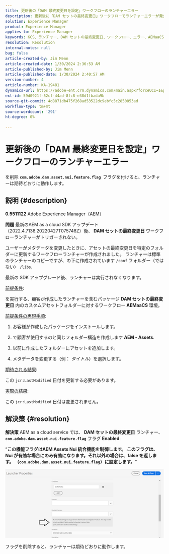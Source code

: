 ```yaml
---
title: 更新後の「DAM 最終変更日を設定」ワークフローのランチャーエラー
description: 更新後に「DAM セットの最終変更日」ワークフローでランチャーエラーが発生するAdobe Experience ManagerのAdobeの問題を解決する方法を説明します。
solution: Experience Manager
product: Experience Manager
applies-to: Experience Manager
keywords: KCS、ランチャー、DAM セットの最終変更日、ワークフロー、エラー、AEMaaCS 更新後、AEM、Adobe Experience Manager、トリガー、トリガー、トラブルシューティング、com.adobe.dam.asset.nui.feature.flag
resolution: Resolution
internal-notes: null
bug: false
article-created-by: Jim Menn
article-created-date: 1/30/2024 2:36:53 AM
article-published-by: Jim Menn
article-published-date: 1/30/2024 2:40:57 AM
version-number: 4
article-number: KA-19481
dynamics-url: https://adobe-ent.crm.dynamics.com/main.aspx?forceUCI=1&pagetype=entityrecord&etn=knowledgearticle&id=2e20a268-18bf-ee11-9079-6045bd006268
exl-id: 59d0921f-52cf-44ad-8fc8-e38d1fbada9b
source-git-commit: 4d8871db475f268ad53522dc9ebfc5c2850853ad
workflow-type: tm+mt
source-wordcount: '291'
ht-degree: 0%

---
```


# 更新後の「DAM 最終変更日を設定」ワークフローのランチャーエラー


を削除 <b>`com.adobe.dam.asset.nui.feature.flag `</b>フラグを付けると、ランチャーは期待どおりに動作します。

## 説明 {#description}


<b>0.5511122</b>
Adobe Experience Manager（AEM）

<b>問題</b>
最新のAEM as a cloud SDK アップデート（2022.4.7138.20220427T075748Z）後、 <b>DAM セットの最終変更日</b> ワークフローランチャーがトリガーされない。

ユーザーがメタデータを変更したときに、アセットの最終変更日を特定のフォルダーに更新するワークフローランチャーが作成されました。
ランチャーは標準のランチャーのコピーですが、の下に作成されています `/conf` フォルダー（ではない） `/libs`.

最新の SDK アップグレード後、ランチャーは実行されなくなります。

<u>前提条件</u>:

を実行する、顧客が作成したランチャーを含むパッケージ <b>DAM セットの最終変更日</b> 内のカスタムアセットフォルダーに対するワークフロー <b>AEMaaCS</b> 環境。

<u>前提条件の再現手順</u>:

1. お客様が作成したパッケージをインストールします。

2. で顧客が使用するのと同じフォルダー構造を作成します <b>AEM - Assets</b>.

3. 以前に作成したフォルダーにアセットを追加します。

4. メタデータを変更する（例： *タイトル*）を選択します。

<u>期待される結果</u>:

この `jcr:LastModified` 日付を更新する必要があります。

<u>実際の結果</u>:

この `jcr:LastModified` 日付は変更されません。


## 解決策 {#resolution}


<b>解決策</b>
AEM as a cloud service では、 <b>DAM セットの最終変更日</b> ランチャー、 <b>`com.adobe.dam.asset.nui.feature.flag`</b> フラグ <b>Enabled</b>:

“<b>この機能フラグはAEM Assets Nui 統合機能を制御します。 このフラグは、Nui が有効な場合にのみ有効になります。それ以外の場合は、false を返します。 （`com.adobe.dam.asset.nui.feature.flag`）に設定します。</b>“

![](assets/f0aaf60a-33d1-ec11-a7b5-00224809ccc2.png)

フラグを削除すると、ランチャーは期待どおりに動作します。
